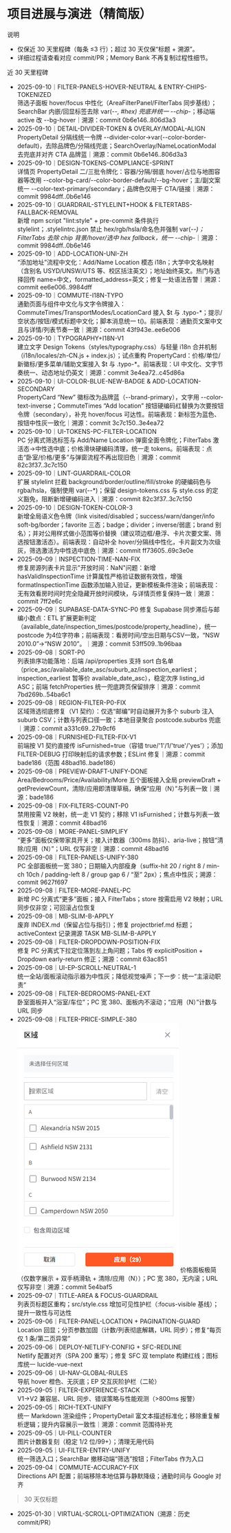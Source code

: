# 项目进展与演进（精简版）

说明
- 仅保近 30 天里程碑（每条 ≤3 行）；超过 30 天仅保“标题 + 溯源”。
- 详细过程请查看对应 commit/PR；Memory Bank 不再复制过程性细节。

近 30 天里程碑
- 2025-09-10｜FILTER-PANELS-HOVER-NEUTRAL & ENTRY-CHIPS-TOKENIZED  
  筛选子面板 hover/focus 中性化（AreaFilterPanel/FilterTabs 同步基线）；SearchBar 内嵌/回显标签去除 var(--*, #hex) 兜底并统一 --chip-*；移动端 active 改 --bg-hover｜溯源：commit 0b6e146..806d3a3
- 2025-09-10｜DETAIL-DIVIDER-TOKEN & OVERLAY/MODAL-ALIGN  
  PropertyDetail 分隔线统一令牌 --divider-color→var(--color-border-default)，去除品牌色/分隔线兜底；SearchOverlay/NameLocationModal 去兜底并对齐 CTA 品牌蓝｜溯源：commit 0b6e146..806d3a3
- 2025-09-10｜DESIGN-TOKENS-COMPLIANCE-SPRINT  
  详情页 PropertyDetail 二/三批令牌化：容器/分隔/弱底 hover/占位与地图容器等改用 --color-bg-card/--color-border-default/--bg-hover；主/副文案统一 --color-text-primary/secondary；品牌色仅用于 CTA/链接｜溯源：commit 9984dff..0b6e146
- 2025-09-10｜GUARDRAIL-STYLELINT+HOOK & FILTERTABS-FALLBACK-REMOVAL  
  新增 npm script "lint:style" + pre-commit 条件执行 stylelint；.stylelintrc.json 禁止 hex/rgb/hsla/命名色并强制 var(--*)；FilterTabs 去除 chip 背景/hover/选中 hex fallback，统一 --chip-*｜溯源：commit 9984dff..0b6e146
- 2025-09-10｜ADD-LOCATION-UNI-ZH  
  “添加地址”流程中文化：Add/Name Location 模态 i18n；大学中文名映射（含别名 USYD/UNSW/UTS 等、校区括注英文）；地址始终英文。热门与选择回传 name=中文，formatted_address=英文；修复一处语法告警｜溯源：commit ee6e006..9984dff
- 2025-09-10｜COMMUTE-I18N-TYPO  
  通勤页面与组件中文化与文字令牌接入：CommuteTimes/TransportModes/LocationCard 接入 $t 与 .typo-*；提示/空状态/按钮/模式标题中文化；脚本消息统一 t()。前端表现：通勤页文案中文且与详情/列表节奏一致｜溯源：commit 43f943e..ee6e006
- 2025-09-10｜TYPOGRAPHY+I18N-V1  
  建立文字 Design Tokens（styles/typography.css）与轻量 i18n 合并机制（i18n/locales/zh-CN.js + index.js）；试点重构 PropertyCard：价格/单位/新徽标/更多菜单/辅助文案接入 $t 与 .typo-*。前端表现：UI 中文化、文字节奏统一、动态地址仍英文｜溯源：commit 3e4ea72..c45d86a
- 2025-09-10｜UI-COLOR-BLUE-NEW-BADGE & ADD-LOCATION-SECONDARY  
  PropertyCard “New” 徽标改为品牌蓝（--brand-primary），文字用 --color-text-inverse；CommuteTimes “Add location” 按钮硬编码红替换为次要按钮令牌（secondary），补充 hover/focus 可达性。前端表现：新标签为蓝色、按钮中性灰一致化｜溯源：commit 3c7c150..3e4ea72
- 2025-09-10｜UI-TOKENS-PC-FILTER-LOCATION  
  PC 分离式筛选标签与 Add/Name Location 弹窗全面令牌化；FilterTabs 激活态→中性选中底；价格滑块硬编码清理，统一走 tokens。前端表现：点击“卧室/价格/更多”与弹窗流程不再出现旧色｜溯源：commit 82c3f37..3c7c150
- 2025-09-10｜LINT-GUARDRAIL-COLOR  
  扩展 stylelint 拦截 background/border/outline/fill/stroke 的硬编码色与 rgba/hsla，强制使用 var(--*)；保留 design-tokens.css 与 style.css 的定义豁免，阻断新增硬编码进入｜溯源：commit 82c3f37..3c7c150
- 2025-09-10｜DESIGN-TOKEN-COLOR-3  
  新增全局语义色令牌（link visited/disabled；success/warn/danger/info soft-bg/border；favorite 三态；badge；divider；inverse/弱底；brand 别名）；并对公用样式做小范围等价替换（建议项边框/悬浮、卡片次要文案、筛选按钮激活态）。前端表现：自动补全 hover/分隔线中性化，卡片副文为次级灰，筛选激活为中性选中底色｜溯源：commit ff73605..69c3e0e
- 2025-09-09｜INSPECTION-TIME-NAN-FIX  
  修复房源列表卡片显示"开放时间：NaN"问题：新增 hasValidInspectionTime 计算属性严格验证数据有效性，增强 formatInspectionTime 函数添加输入验证，更新模板条件渲染；前端表现：无有效看房时间时完全隐藏开放时间模块，与详情页修复保持一致｜溯源：commit 7ff2e6c
- 2025-09-09｜SUPABASE-DATA-SYNC-P0
  修复 Supabase 同步滞后与邮编小数点：ETL 扩展更新判定（available_date/inspection_times/postcode/property_headline），统一 postcode 为4位字符串；前端表现：看房时间/空出日期与CSV一致，“NSW 2010.0”→“NSW 2010”。｜溯源：commit 53ff509..1b96baa
- 2025-09-08｜SORT-P0  
  列表排序功能落地：后端 /api/properties 支持 sort 白名单（price_asc/available_date_asc/suburb_az/inspection_earliest；inspection_earliest 暂等价 available_date_asc），稳定次序 listing_id ASC；前端 fetchProperties 统一兜底跨页保留排序｜溯源：commit 7bd269b..54ba6c1
- 2025-09-08｜REGION-FILTER-P0-FIX  
  区域筛选彻底修复（V1 契约）：仅选“邮编”时自动展开为多个 suburb 注入 suburb CSV；计数与列表口径一致；本地目录聚合 postcode.suburbs 兜底｜溯源：commit a331c69..27b9cf6
- 2025-09-08｜FURNISHED-FILTER-FIX-V1  
  前端按 V1 契约直接传 isFurnished=true（容错 true/'1'/1/'true'/'yes'）；添加 FILTER-DEBUG 打印映射后的请求参数；ESLint 修复｜溯源：commit bade186（范围 48bad16..bade186）
- 2025-09-08｜PREVIEW-DRAFT-UNIFY-DONE  
  Area/Bedrooms/Price/Availability/More 五个面板接入全局 previewDraft + getPreviewCount，清除/应用即清理草稿，确保“应用（N）”与列表一致｜溯源：bade186
- 2025-09-08｜FIX-FILTERS-COUNT-P0  
  禁用按需 V2 映射，统一走 V1 契约；移除 V1 isFurnished；计数与列表一致性恢复｜溯源：commit 48bad16
- 2025-09-08｜MORE-PANEL-SIMPLIFY  
  “更多”面板仅保带家具开关；接入计数器（300ms 防抖）、aria-live；按钮“清除/应用（N）”；URL 仅写非空｜溯源：commit 48bad16
- 2025-09-08｜FILTER-PANELS-UNIFY-380  
  PC 全部面板统一宽 380；日期输入内部瘦身（suffix-hit 20 / right 8 / min-ch 10ch / padding-left 8 / group gap 6 / “至” 2px）；焦点中性灰；溯源：commit 9627f697
- 2025-09-08｜FILTER-MORE-PANEL-PC  
  新增 PC 分离式“更多”面板；接入 FilterTabs；store 按需启用 V2 映射；URL 同步仅非空；可回滚占位恢复
- 2025-09-08｜MB-SLIM-B-APPLY  
  废弃 INDEX.md（保留占位与指引）；修复 projectbrief.md 标题；activeContext 记录溯源 TASK MB-SLIM-B-APPLY
- 2025-09-08｜FILTER-DROPDOWN-POSITION-FIX  
  修复 PC 分离式下拉定位落到左上角问题；Tabs 传 explicitPosition + Dropdown early-return 修正；溯源：commit 63ac851
- 2025-09-08｜UI-EP-SCROLL-NEUTRAL-1  
  统一全站/面板滚动指示器为中性灰；降低视觉噪声；下一步：统一“主滚动职责”
- 2025-09-08｜FILTER-BEDROOMS-PANEL-EXT  
  卧室面板并入“浴室/车位”；PC 宽 380、面板内不滚动；“应用（N）”计数与 URL 同步
- 2025-09-08｜FILTER-PRICE-SIMPLE-380  
![1757304441152](image/progress/1757304441152.png)  价格面板极简（仅数字展示 + 双手柄滑轨 + 清除/应用（N））；PC 宽 380，无内滚；URL 仅写非空｜溯源：commit 5e4baf5
- 2025-09-07｜TITLE-AREA & FOCUS-GUARDRAIL  
  列表页标题区重构；src/style.css 增加可见性护栏（:focus-visible 基线）；提升一致性与可达性
- 2025-09-06｜FILTER-PANEL-LOCATION + PAGINATION-GUARD  
  Location 回显；分页参数加固（计数/列表彻底解耦，URL 同步）；修复“每页仅 1 条/第二页异常”
- 2025-09-06｜DEPLOY-NETLIFY-CONFIG + SFC-REDLINE  
  Netlify 配置对齐（SPA 200 重写）；修复 SFC 双 template 构建红线；图标库统一 lucide-vue-next
- 2025-09-06｜UI-NAV-GLOBAL-RULES  
  导航 hover 橙色、无灰底；EP 交互灰阶护栏（二轮）
- 2025-09-05｜FILTER-EXPERIENCE-STACK  
  V1→V2 兼容层、URL 同步、错误策略与性能观测（>800ms 报警）
- 2025-09-05｜RICH-TEXT-UNIFY  
  统一 Markdown 渲染组件；PropertyDetail 富文本描述标准化；移除重复解析逻辑；提升内容展示一致性｜溯源：commit 范围待补充
- 2025-09-05｜UI-PILL-COUNTER  
  图片计数器复刻（稳定 1/2 位/99+）；清理无用代码
- 2025-09-05｜UI-FILTER-ENTRY-UNIFY  
  统一筛选入口；SearchBar 撤移动端“筛选”按钮；FilterTabs 作为入口
- 2025-09-04｜COMMUTE-ACCURACY-FIX  
  Directions API 配置；前端移除本地估算与静默降级；通勤时间与 Google 对齐

> 30 天仅标题
- 2025-01-30｜VIRTUAL-SCROLL-OPTIMIZATION（溯源：历史 commit/PR）
